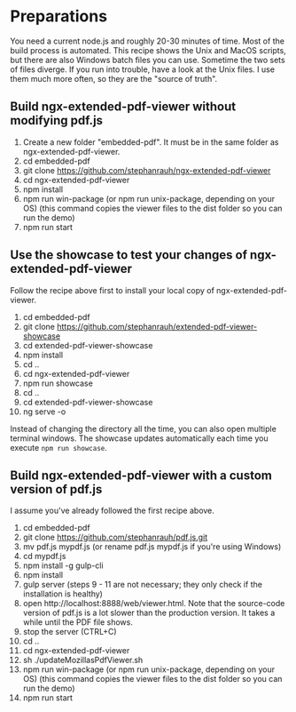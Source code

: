 # Preparations
You need a current node.js and roughly 20-30 minutes of time. Most of the build process is automated. This recipe shows the Unix and MacOS scripts, but there are also Windows batch files you can use. Sometime the two sets of files diverge. If you run into trouble, have a look at the Unix files. I use them much more often, so they are the "source of truth".

## Build ngx-extended-pdf-viewer without modifying pdf.js
1. Create a new folder "embedded-pdf". It must be in the same folder as ngx-extended-pdf-viewer.
2. cd embedded-pdf
3. git clone https://github.com/stephanrauh/ngx-extended-pdf-viewer
4. cd ngx-extended-pdf-viewer
5. npm install
6.  npm run win-package (or npm run unix-package, depending on your OS) (this command copies the viewer files to the dist folder so you can run the demo)
7. npm run start

## Use the showcase to test your changes of ngx-extended-pdf-viewer
Follow the recipe above first to install your local copy of ngx-extended-pdf-viewer.

1. cd embedded-pdf
2. git clone https://github.com/stephanrauh/extended-pdf-viewer-showcase
3. cd extended-pdf-viewer-showcase
4. npm install
5. cd ..
6. cd ngx-extended-pdf-viewer
7. npm run showcase
8. cd ..
9. cd extended-pdf-viewer-showcase
10. ng serve -o

Instead of changing the directory all the time, you can also open multiple terminal windows. The showcase updates automatically each time you execute `npm run showcase`.

## Build ngx-extended-pdf-viewer with a custom version of pdf.js
I assume you've already followed the first recipe above.

1. cd embedded-pdf
3. git clone https://github.com/stephanrauh/pdf.js.git
4. mv pdf.js mypdf.js (or rename pdf.js mypdf.js if you're using Windows)
5. cd mypdf.js
6. npm install -g gulp-cli
7. npm install
8.  gulp server (steps 9 - 11 are not necessary; they only check if the installation is healthy)
9.  open http://localhost:8888/web/viewer.html. Note that the source-code version of pdf.js is a lot slower than the production version. It takes a while until the PDF file shows.
10. stop the server (CTRL+C)
11. cd ..
12. cd ngx-extended-pdf-viewer
13. sh ./updateMozillasPdfViewer.sh
14. npm run win-package (or npm run unix-package, depending on your OS) (this command copies the viewer files to the dist folder so you can run the demo)
15. npm run start
